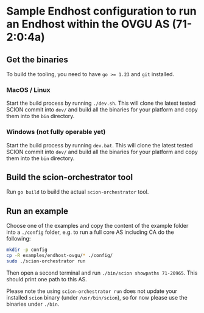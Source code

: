 # Sample Endhost configuration to run an Endhost within the OVGU AS (71-2:0:4a)

## Get the binaries
To build the tooling, you need to have `go >= 1.23` and `git` installed. 

### MacOS / Linux
Start the build process by running `./dev.sh`. This will clone the latest tested SCION commit into `dev/` and build all the binaries for your platform and copy them into the `bin` directory.

### Windows (not fully operable yet)
Start the build process by running `dev.bat`. This will clone the latest tested SCION commit into `dev/` and build all the binaries for your platform and copy them into the `bin` directory.

## Build the scion-orchestrator tool
Run `go build` to build the actual `scion-orchestrator` tool.

## Run an example
Choose one of the examples and copy the content of the example folder into a `./config` folder, e.g. to run a full core AS including CA do the following:
```sh
mkdir -p config
cp -R examples/endhost-ovgu/* ./config/
sudo ./scion-orchestrator run 
```

Then open a second terminal and run `./bin/scion showpaths 71-20965`. This should print one path to this AS.

Please note the using `scion-orchestrator run` does not update your installed `scion` binary (under `/usr/bin/scion`), so for now please use the binaries under `./bin`.